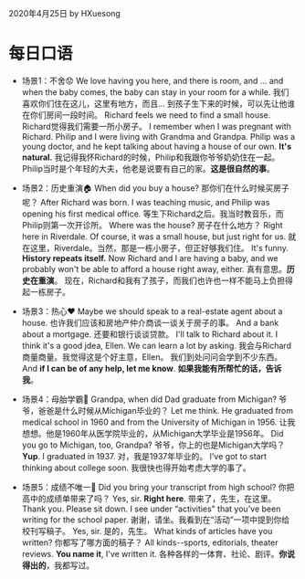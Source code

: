 2020年4月25日
by HXuesong



# 每日口语
- 场景1：不舍😟
We love having you here, and there is room, and ...
and when the baby comes, the baby can stay in your room for a while.
我们喜欢你们住在这儿，这里有地方，而且...
到孩子生下来的时候，可以先让他谁在你们房间一段时间。
Richard feels we need to find a small house.
Richard觉得我们需要一所小房子。
I remember when I was pregnant with Richard.
Philip and I were living with Grandma and Grandpa.
Philip was a young doctor, and he kept talking about having a house of our own. 
**It's natural.**
我记得我怀Richard的时候，Philip和我跟你爷爷奶奶住在一起。
Philip当时是个年轻的大夫，他老是说要有自己的家。**这是很自然的事**。



- 场景2：历史重演🏠
When did you buy a house?
那你们在什么时候买房子呢？
After Richard was born. 
I was teaching music, and Philip was opening his first medical office.
等生下Richard之后。我当时教音乐，而Philip则第一次开诊所。
Where was the house?    房子在什么地方？
Right here in Riverdale. Of course, it was a small house, but just right for us.
就在这里，Riverdale。当然，那是一栋小房子，但正好够我们住。
It's funny. **History repeats itself.** 
Now Richard and I are having a baby, 
and we probably won't be able to afford a house right away, either.
真有意思。**历史在重演**。
现在，Richard和我有了孩子，而我们也许也一样不能马上负担得起一栋房子。



- 场景3：热心♥
Maybe we should speak to a real-estate agent about a house.
也许我们应该和房地产仲介商谈一谈关于房子的事。
And a bank about a mortgage.
还要和银行谈谈贷款。
I'll talk to Richard about it. I think it's a good jdea, Ellen. We can learn a lot by asking.
我会与Richard商量商量。我觉得这是个好主意，Ellen。 我们到处问问会学到不少东西。
And **if I can be of any help, let me know**.
**如果我能有所帮忙的话，告诉我**。



- 场景4：母胎学霸👼
Grandpa, when did Dad graduate from Michigan?
爷爷，爸爸是什么时候从Michigan毕业的？
Let me think. 
He graduated from medical school in 1960 and from the University of Michigan in 1956.
让我想想。他是1960年从医学院毕业的，从Michigan大学毕业是1956年。
Did you go to Michigan, too, Grandpa?
爷爷，你上的也是Michigan大学吗？
**Yup**. I graduated in 1937.
对，我是1937年毕业的。
I've got to start thinking about college soon.
我很快也得开始考虑大学的事了。



- 场景5：成绩不唯一💯
Did you bring your transcript from high school?
你把高中的成绩单带来了吗？
Yes, sir. **Right here**.    带来了，先生，在这里。
Thank you. Please sit down. I see under “activities" 
that you've been writing for the school paper.
谢谢，请坐。我看到在“活动”一项中提到你给校刊写稿子。
Yes, sir.    是的，先生。
What kinds of articles have you written?
你都写了哪方面的稿子？
All kinds--sports, editorials, theater reviews. **You name it**, I've written it.
各种各样的一体育、社论、剧评。**你说得出的**，我都写过。
